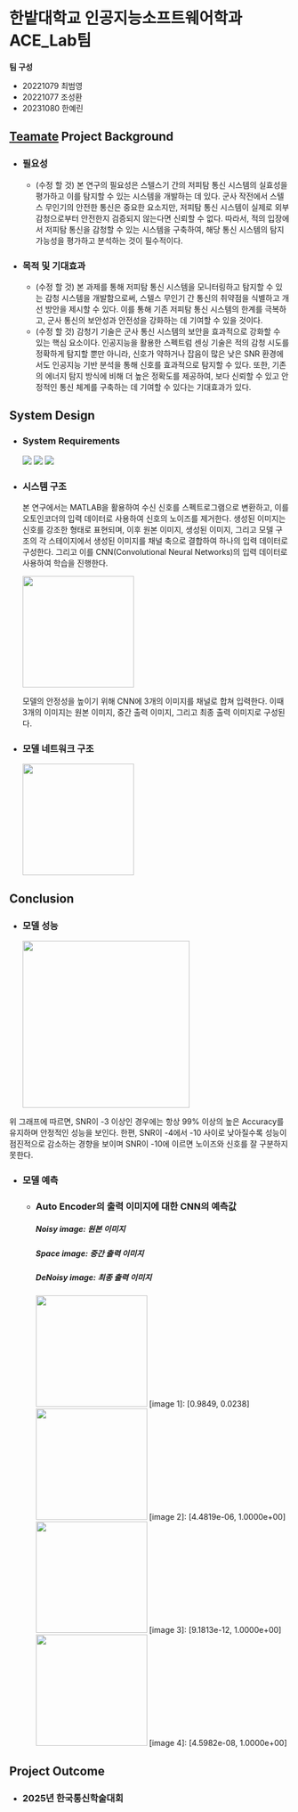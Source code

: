 # 한밭대학교 인공지능소프트웨어학과 ACE_Lab팀

**팀 구성**
- 20221079 최범영
- 20221077 조성환
- 20231080 한예린

## <u>Teamate</u> Project Background
- ### 필요성
  - (수정 할 것) 본 연구의 필요성은 스텔스기 간의 저피탐 통신 시스템의 실효성을 평가하고 이를 탐지할 수 있는 시스템을 개발하는 데 있다. 군사 작전에서 스텔스 무인기의 안전한 통신은 중요한 요소지만, 저피탐 통신 시스템이 실제로 외부 감청으로부터 안전한지 검증되지 않는다면 신뢰할 수 없다. 따라서, 적의 입장에서 저피탐 통신을 감청할 수 있는 시스템을 구축하여, 해당 통신 시스템의 탐지 가능성을 평가하고 분석하는 것이 필수적이다.
    
- ### 목적 및 기대효과
  - (수정 할 것) 본 과제를 통해 저피탐 통신 시스템을 모니터링하고 탐지할 수 있는 감청 시스템을 개발함으로써, 스텔스 무인기 간 통신의 취약점을 식별하고 개선 방안을 제시할 수 있다. 이를 통해 기존 저피탐 통신 시스템의 한계를 극복하고, 군사 통신의 보안성과 안전성을 강화하는 데 기여할 수 있을 것이다.
  - (수정 할 것) 감청기 기술은 군사 통신 시스템의 보안을 효과적으로 강화할 수 있는 핵심 요소이다. 인공지능을 활용한 스펙트럼 센싱 기술은 적의 감청 시도를 정확하게 탐지할 뿐만 아니라, 신호가 약하거나 잡음이 많은 낮은 SNR 환경에서도 인공지능 기반 분석을 통해 신호를 효과적으로 탐지할 수 있다. 또한, 기존의 에너지 탐지 방식에 비해 더 높은 정확도를 제공하여, 보다 신뢰할 수 있고 안정적인 통신 체계를 구축하는 데 기여할 수 있다는 기대효과가 있다.
  

## System Design
  - ### System Requirements
    <img src="https://img.shields.io/badge/python-3776AB?style=flat-square&logo=python&logoColor=white"/></a>
    <img src="https://img.shields.io/badge/pytorch-EE4C2C?style=flat-square&logo=pytorch&logoColor=white"/></a>
    <img src="https://img.shields.io/badge/scikitlearn-F7931E?style=flat-square&logo=scikitlearn&logoColor=white"/></a>
    
   - ### 시스템 구조
      본 연구에서는 MATLAB을 활용하여 수신 신호를 스펙트로그램으로 변환하고, 이를 오토인코더의 입력 데이터로 사용하여 신호의 노이즈를 제거한다. 생성된 이미지는 신호를 강조한 형태로 표현되며, 이후 원본 이미지, 생성된 이미지, 그리고 모델 구조의 각 스테이지에서 생성된 이미지를 채널 축으로 결합하여 하나의 입력 데이터로 구성한다. 그리고 이를 CNN(Convolutional Neural Networks)의 입력 데이터로 사용하여 학습을 진행한다.
      
      <img src="https://github.com/user-attachments/assets/fac0fd8a-0497-46ed-aab8-6d7b48872224" weight="100" height="200" />
      
      모델의 안정성을 높이기 위해 CNN에 3개의 이미지를 채널로 합쳐 입력한다. 이때 3개의 이미지는 원본 이미지, 중간 출력 이미지, 그리고 최종 출력 이미지로 구성된다.


   - ### 모델 네트워크 구조
      
      <img src="https://github.com/user-attachments/assets/5ddfc9c6-11c0-4c4e-acf3-9bdb2c68f74d" weight="100" height="200" />


  
## Conclusion
  - ### 모델 성능
    <img src="https://github.com/user-attachments/assets/878a7d39-dd20-45a9-987a-9c6609fa93b2" weight="100" height="300" />

   위 그래프에 따르면, SNR이 -3 이상인 경우에는 항상 99% 이상의 높은 Accuracy를 유지하며 안정적인 성능을 보인다. 한편, SNR이 -4에서 -10 사이로 낮아질수록 성능이 점진적으로 감소하는 경향을 보이며 SNR이 -10에 이르면 노이즈와 신호를 잘 구분하지 못한다.
    
  - ### 모델 예측
    - ### Auto Encoder의 출력 이미지에 대한 CNN의 예측값
      ##### Noisy image: 원본 이미지
      ##### Space image: 중간 출력 이미지
      ##### DeNoisy image: 최종 출력 이미지
    
       <img src="https://github.com/user-attachments/assets/63187b3f-7485-4973-8a0c-08698d2a4ca9" weight="100" height="200" />
       [image 1]: [0.9849, 0.0238]
    
    
       <img src="https://github.com/user-attachments/assets/71c94777-d025-4c29-ab0e-13b3b04ce31e" weight="100" height="200" />
       [image 2]: [4.4819e-06, 1.0000e+00]
    
    
       <img src="https://github.com/user-attachments/assets/842da05b-600c-45a1-acd4-b8dcb01bd9d9" weight="100" height="200" />
       [image 3]: [9.1813e-12, 1.0000e+00]

    
      <img src="https://github.com/user-attachments/assets/517adfa8-de96-437e-a16b-f3cf603d337f" weight="100" height="200" />
       [image 4]: [4.5982e-08, 1.0000e+00]


  
## Project Outcome
- ### 2025년 한국통신학술대회 

